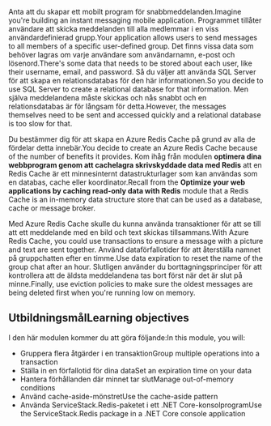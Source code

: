 <span data-ttu-id="cca17-101">Anta att du skapar ett mobilt program för snabbmeddelanden.</span><span class="sxs-lookup"><span data-stu-id="cca17-101">Imagine you're building an instant messaging mobile application.</span></span> <span data-ttu-id="cca17-102">Programmet tillåter användare att skicka meddelanden till alla medlemmar i en viss användardefinierad grupp.</span><span class="sxs-lookup"><span data-stu-id="cca17-102">Your application allows users to send messages to all members of a specific user-defined group.</span></span> <span data-ttu-id="cca17-103">Det finns vissa data som behöver lagras om varje användare som användarnamn, e-post och lösenord.</span><span class="sxs-lookup"><span data-stu-id="cca17-103">There's some data that needs to be stored about each user, like their username, email, and password.</span></span> <span data-ttu-id="cca17-104">Så du väljer att använda SQL Server för att skapa en relationsdatabas för den här informationen.</span><span class="sxs-lookup"><span data-stu-id="cca17-104">So you decide to use SQL Server to create a relational database for that information.</span></span> <span data-ttu-id="cca17-105">Men själva meddelandena måste skickas och nås snabbt och en relationsdatabas är för långsam för detta.</span><span class="sxs-lookup"><span data-stu-id="cca17-105">However, the messages themselves need to be sent and accessed quickly and a relational database is too slow for that.</span></span>

<span data-ttu-id="cca17-106">Du bestämmer dig för att skapa en Azure Redis Cache på grund av alla de fördelar detta innebär.</span><span class="sxs-lookup"><span data-stu-id="cca17-106">You decide to create an Azure Redis Cache because of the number of benefits it provides.</span></span> <span data-ttu-id="cca17-107">Kom ihåg från modulen **optimera dina webbprogram genom att cachelagra skrivskyddade data med Redis** att en Redis Cache är ett minnesinternt datastrukturlager som kan användas som en databas, cache eller koordinator.</span><span class="sxs-lookup"><span data-stu-id="cca17-107">Recall from the **Optimize your web applications by caching read-only data with Redis** module that a Redis Cache is an in-memory data structure store that can be used as a database, cache or message broker.</span></span>

<span data-ttu-id="cca17-108">Med Azure Redis Cache skulle du kunna använda transaktioner för att se till att ett meddelande med en bild och text skickas tillsammans.</span><span class="sxs-lookup"><span data-stu-id="cca17-108">With Azure Redis Cache, you could use transactions to ensure a message with a picture and text are sent together.</span></span> <span data-ttu-id="cca17-109">Använd dataförfallotider för att återställa namnet på gruppchatten efter en timme.</span><span class="sxs-lookup"><span data-stu-id="cca17-109">Use data expiration to reset the name of the group chat after an hour.</span></span> <span data-ttu-id="cca17-110">Slutligen använder du borttagningsprinciper för att kontrollera att de äldsta meddelandena tas bort först när det är slut på minne.</span><span class="sxs-lookup"><span data-stu-id="cca17-110">Finally, use eviction policies to make sure the oldest messages are being deleted first when you're running low on memory.</span></span>

## <a name="learning-objectives"></a><span data-ttu-id="cca17-111">Utbildningsmål</span><span class="sxs-lookup"><span data-stu-id="cca17-111">Learning objectives</span></span>

<span data-ttu-id="cca17-112">I den här modulen kommer du att göra följande:</span><span class="sxs-lookup"><span data-stu-id="cca17-112">In this module, you will:</span></span>

- <span data-ttu-id="cca17-113">Gruppera flera åtgärder i en transaktion</span><span class="sxs-lookup"><span data-stu-id="cca17-113">Group multiple operations into a transaction</span></span>
- <span data-ttu-id="cca17-114">Ställa in en förfallotid för dina data</span><span class="sxs-lookup"><span data-stu-id="cca17-114">Set an expiration time on your data</span></span>
- <span data-ttu-id="cca17-115">Hantera förhållanden där minnet tar slut</span><span class="sxs-lookup"><span data-stu-id="cca17-115">Manage out-of-memory conditions</span></span>
- <span data-ttu-id="cca17-116">Använd cache-aside-mönstret</span><span class="sxs-lookup"><span data-stu-id="cca17-116">Use the cache-aside pattern</span></span>
- <span data-ttu-id="cca17-117">Använda ServiceStack.Redis-paketet i ett .NET Core-konsolprogram</span><span class="sxs-lookup"><span data-stu-id="cca17-117">Use the ServiceStack.Redis package in a .NET Core console application</span></span>